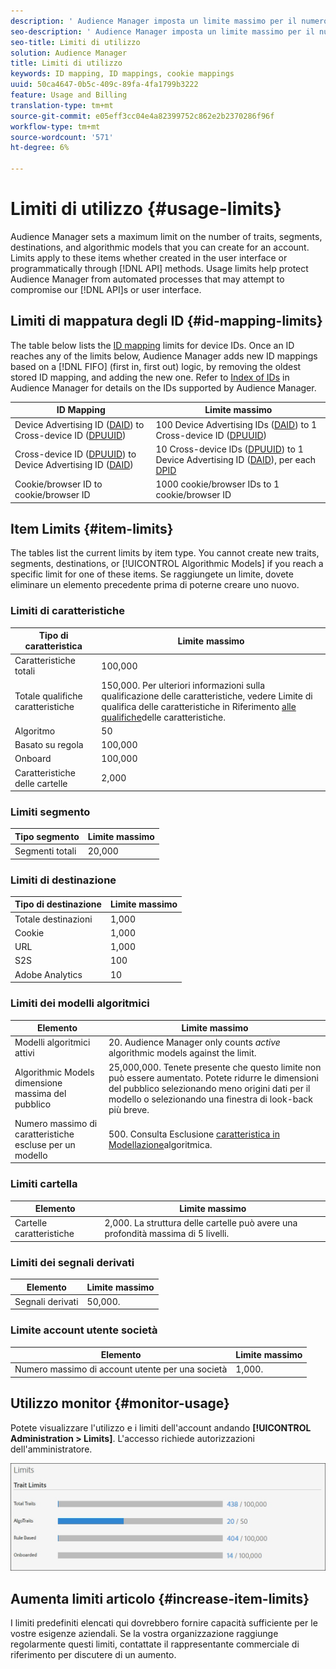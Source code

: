 ```yaml
---
description: ' Audience Manager imposta un limite massimo per il numero di caratteristiche, segmenti, destinazioni e modelli algoritmici che è possibile creare per un account. Limiti si applicano a questi elementi, sia che siano creati nell''interfaccia utente, sia che siano stati impostati in modo programmatico tramite i metodi API. I limiti di utilizzo contribuiscono a proteggere  Audience Manager dai processi automatizzati che potrebbero tentare di compromettere le nostre API o interfaccia utente.'
seo-description: ' Audience Manager imposta un limite massimo per il numero di caratteristiche, segmenti, destinazioni e modelli algoritmici che è possibile creare per un account. Limiti si applicano a questi elementi, sia che siano creati nell''interfaccia utente, sia che siano stati impostati in modo programmatico tramite i metodi API. I limiti di utilizzo contribuiscono a proteggere  Audience Manager dai processi automatizzati che potrebbero tentare di compromettere le nostre API o interfaccia utente.'
seo-title: Limiti di utilizzo
solution: Audience Manager
title: Limiti di utilizzo
keywords: ID mapping, ID mappings, cookie mappings
uuid: 50ca4647-0b5c-409c-89fa-4fa1799b3222
feature: Usage and Billing
translation-type: tm+mt
source-git-commit: e05eff3cc04e4a82399752c862e2b2370286f96f
workflow-type: tm+mt
source-wordcount: '571'
ht-degree: 6%

---
```



# Limiti di utilizzo {#usage-limits}

Audience Manager sets a maximum limit on the number of traits, segments, destinations, and algorithmic models that you can create for an account. Limits apply to these items whether created in the user interface or programmatically through [!DNL API] methods. Usage limits help protect Audience Manager from automated processes that may attempt to compromise our [!DNL API]s or user interface.

## Limiti di mappatura degli ID {#id-mapping-limits}

The table below lists the [ID mapping](../../integration/sending-audience-data/batch-data-transfer-explained/id-sync-http.md) limits for device IDs. Once an ID reaches any of the limits below, Audience Manager adds new ID mappings based on a [!DNL FIFO] (first in, first out) logic, by removing the oldest stored ID mapping, and adding the new one. Refer to [Index of IDs](../../reference/ids-in-aam.md) in Audience Manager for details on the IDs supported by Audience Manager.

| ID Mapping | Limite massimo |
|-----------|-------------- |
| Device Advertising ID ([DAID](../../reference/ids-in-aam.md)) to Cross-device ID ([DPUUID](../../reference/ids-in-aam.md)) | 100 Device Advertising IDs ([DAID](../../reference/ids-in-aam.md)) to 1 Cross-device ID ([DPUUID](../../reference/ids-in-aam.md)) |
| Cross-device ID ([DPUUID](../../reference/ids-in-aam.md)) to Device Advertising ID ([DAID](../../reference/ids-in-aam.md)) | 10 Cross-device IDs ([DPUUID](../../reference/ids-in-aam.md)) to 1 Device Advertising ID ([DAID](../../reference/ids-in-aam.md)), per each [DPID](../../reference/ids-in-aam.md) |
| Cookie/browser ID to cookie/browser ID | 1000 cookie/browser  IDs to 1 cookie/browser ID |

## Item Limits {#item-limits}

The tables list the current limits by item type. You cannot create new traits, segments, destinations, or [!UICONTROL Algorithmic Models] if you reach a specific limit for one of these items. Se raggiungete un limite, dovete eliminare un elemento precedente prima di poterne creare uno nuovo.

### Limiti di caratteristiche

| Tipo di caratteristica | Limite massimo |
| -------------------------- | ------------------------------------- |
| Caratteristiche totali | 100,000 |
| Totale qualifiche caratteristiche | 150,000. Per ulteriori informazioni sulla qualificazione delle caratteristiche, vedere Limite di qualifica delle caratteristiche in Riferimento [alle qualifiche](/help/using/features/traits/trait-and-segment-qualification-reference.md#trait-qualification-limit)delle caratteristiche. |
| Algoritmo | 50 |
| Basato su regola | 100,000 |
| Onboard | 100,000 |
| Caratteristiche delle cartelle | 2,000 |

### Limiti segmento

| Tipo segmento | Limite massimo |
| -------------- | ------------- |
| Segmenti totali | 20,000 |

### Limiti di destinazione

| Tipo di destinazione | Limite massimo |
| ------------------ | ------------- |
| Totale destinazioni | 1,000 |
| Cookie | 1,000 |
| URL | 1,000 |
| S2S | 100 |
| Adobe Analytics | 10 |

### Limiti dei modelli algoritmici

| Elemento | Limite massimo |
| -------- | ----- |
| Modelli algoritmici attivi | 20. Audience Manager only counts *active* algorithmic models against the limit. |
| Algorithmic Models dimensione massima del pubblico | 25,000,000.  Tenete presente che questo limite non può essere aumentato. Potete ridurre le dimensioni del pubblico selezionando meno origini dati per il modello o selezionando una finestra di look-back più breve. |
| Numero massimo di caratteristiche escluse per un modello | 500. Consulta Esclusione [caratteristica in Modellazione](/help/using/features/algorithmic-models/trait-exclusion-algo-models.md)algoritmica. |

### Limiti cartella

| Elemento | Limite massimo |
| ------------- | ------------------ |
| Cartelle caratteristiche | 2,000.  La struttura delle cartelle può avere una profondità massima di 5 livelli. |

### Limiti dei segnali derivati

| Elemento | Limite massimo |
| --------------- | ------------- |
| Segnali derivati | 50,000. |

### Limite account utente società

| Elemento | Limite massimo |
| ----------- | ------------- |
| Numero massimo di account utente per una società | 1,000. |

## Utilizzo monitor {#monitor-usage}

Potete visualizzare l&#39;utilizzo e i limiti dell&#39;account andando **[!UICONTROL Administration > Limits]**. L&#39;accesso richiede autorizzazioni dell&#39;amministratore.

![immagine con limiti di utilizzo](assets/usage-limits.png)

## Aumenta limiti articolo {#increase-item-limits}

I limiti predefiniti elencati qui dovrebbero fornire capacità sufficiente per le vostre esigenze aziendali. Se la vostra organizzazione raggiunge regolarmente questi limiti, contattate il rappresentante commerciale di riferimento per discutere di un aumento.